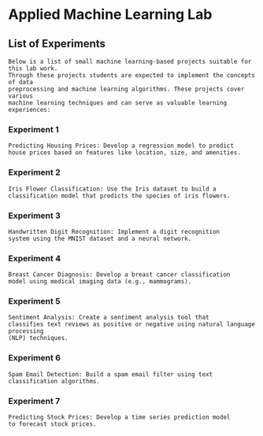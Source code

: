 # Applied Machine Learning Lab
## List of Experiments
    Below is a list of small machine learning-based projects suitable for this lab work.
    Through these projects students are expected to implement the concepts of data
    preprocessing and machine learning algorithms. These projects cover various
    machine learning techniques and can serve as valuable learning experiences:
### Experiment 1 
    Predicting Housing Prices: Develop a regression model to predict
    house prices based on features like location, size, and amenities.
### Experiment 2 
    Iris Flower Classification: Use the Iris dataset to build a
    classification model that predicts the species of iris flowers.
### Experiment 3 
    Handwritten Digit Recognition: Implement a digit recognition
    system using the MNIST dataset and a neural network.
### Experiment 4 
    Breast Cancer Diagnosis: Develop a breast cancer classification
    model using medical imaging data (e.g., mammograms).
### Experiment 5 
    Sentiment Analysis: Create a sentiment analysis tool that
    classifies text reviews as positive or negative using natural language processing
    (NLP) techniques.
### Experiment 6 
    Spam Email Detection: Build a spam email filter using text
    classification algorithms.
### Experiment 7 
    Predicting Stock Prices: Develop a time series prediction model
    to forecast stock prices.
